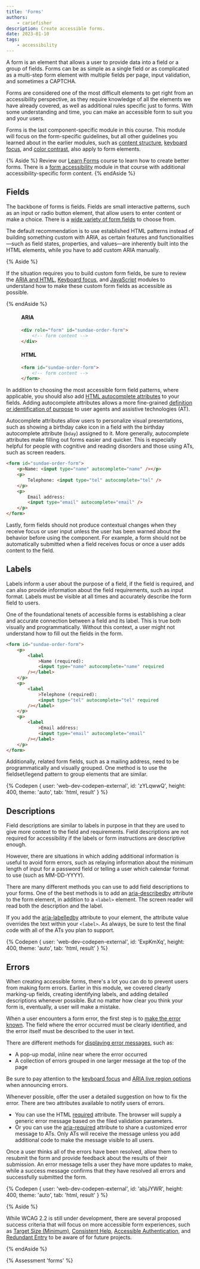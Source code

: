 ```yaml
---
title: 'Forms'
authors:
    - cariefisher
description: Create accessible forms.
date: 2023-01-10
tags:
    - accessibility
---
```


A form is an element that allows a user to provide data into a field or a group of fields. Forms can be as simple as a single field or as complicated as a multi-step form element with multiple fields per page, input validation, and sometimes a CAPTCHA.

Forms are considered one of the most difficult elements to get right from an accessibility perspective, as they require knowledge of all the elements we have already covered, as well as additional rules specific just to forms. With some understanding and time, you can make an accessible form to suit you and your users.

Forms is the last component-specific module in this course. This module will focus on the form-specific guidelines, but all other guidelines you learned about in the earlier modules, such as [content structure](structure.md), [keyboard focus](focus.md), and [color contrast](color-contrast.md), also apply to form elements.

{% Aside %} Review our [Learn Forms](../forms/index.md) course to learn how to create better forms. There is a [form accessibility](../forms/accessibility.md) module in that course with additional accessibility-specific form content. {% endAside %}

## Fields

The backbone of forms is fields. Fields are small interactive patterns, such as an input or radio button element, that allow users to enter content or make a choice. There is a [wide variety of form fields](../forms/fields.md) to choose from.

The default recommendation is to use established HTML patterns instead of building something custom with ARIA, as certain features and functionalities—such as field states, properties, and values—are inherently built into the HTML elements, while you have to add custom ARIA manually.

{% Aside %}

If the situation requires you to build custom form fields, be sure to review the [ARIA and HTML](aria-html.md), [Keyboard focus](focus.md), and [JavaScript](javascript.md) modules to understand how to make these custom form fields as accessible as possible.

{% endAside %}

<div class="switcher">
<figure>
<h4>ARIA</h4>

```html
<div role="form" id="sundae-order-form">
    <!-- form content -->
</div>
```

</figure>

<figure>
<h4>HTML</h4>

```html
<form id="sundae-order-form">
    <!-- form content -->
</form>
```

</figure>
</div>

In addition to choosing the most accessible form field patterns, where applicable, you should also add [HTML autocomplete attributes](https://developer.mozilla.org/docs/Web/HTML/Attributes/autocomplete) to your fields. Adding autocomplete attributes allows a more fine-grained [definition or identification of purpose](https://www.w3.org/TR/WCAG21/#input-purposes) to user agents and assistive technologies (AT).

Autocomplete attributes allow users to personalize visual presentations, such as showing a birthday cake icon in a field with the birthday autocomplete attribute (`bday`) assigned to it. More generally, autocomplete attributes make filling out forms easier and quicker. This is especially helpful for people with cognitive and reading disorders and those using ATs, such as screen readers.

```html
<form id="sundae-order-form">
    <p>Name: <input type="name" autocomplete="name" /></p>
    <p>
        Telephone: <input type="tel" autocomplete="tel" />
    </p>
    <p>
        Email address:
        <input type="email" autocomplete="email" />
    </p>
</form>
```

Lastly, form fields should not produce contextual changes when they receive focus or user input unless the user has been warned about the behavior before using the component. For example, a form should not be automatically submitted when a field receives focus or once a user adds content to the field.

## Labels

Labels inform a user about the purpose of a field, if the field is required, and can also provide information about the field requirements, such as input format. Labels must be visible at all times and accurately describe the form field to users.

One of the foundational tenets of accessible forms is establishing a clear and accurate connection between a field and its label. This is true both visually and programmatically. Without this context, a user might not understand how to fill out the fields in the form.

```html
<form id="sundae-order-form">
    <p>
        <label
            >Name (required):
            <input type="name" autocomplete="name" required
        /></label>
    </p>
    <p>
        <label
            >Telephone (required):
            <input type="tel" autocomplete="tel" required
        /></label>
    </p>
    <p>
        <label
            >Email address:
            <input type="email" autocomplete="email"
        /></label>
    </p>
</form>
```

Additionally, related form fields, such as a mailing address, need to be programmatically and visually grouped. One method is to use the fieldset/legend pattern to group elements that are similar.

{% Codepen {
 user: 'web-dev-codepen-external',
 id: 'zYLqwwQ',
 height: 400,
 theme: 'auto',
 tab: 'html, result'
} %}

## Descriptions

Field descriptions are similar to labels in purpose in that they are used to give more context to the field and requirements. Field descriptions are not required for accessibility if the labels or form instructions are descriptive enough.

However, there are situations in which adding additional information is useful to avoid form errors, such as relaying information about the minimum length of input for a password field or telling a user which calendar format to use (such as MM-DD-YYYY).

There are many different methods you can use to add field descriptions to your forms. One of the best methods is to add an [aria-describedby](https://developer.mozilla.org/docs/Web/Accessibility/ARIA/Attributes/aria-describedby) attribute to the form element, in addition to a `<label>` element. The screen reader will read both the description and the label.

If you add the [aria-labelledby](https://developer.mozilla.org/docs/Web/Accessibility/ARIA/Attributes/aria-labelledby) attribute to your element, the attribute value overrides the text within your `<label>`. As always, be sure to test the final code with all of the ATs you plan to support.

{% Codepen {
 user: 'web-dev-codepen-external',
 id: 'ExpKmXq',
 height: 400,
 theme: 'auto',
 tab: 'html, result'
} %}

## Errors

When creating accessible forms, there's a lot you can do to prevent users from making form errors. Earlier in this module, we covered clearly marking-up fields, creating identifying labels, and adding detailed descriptions whenever possible. But no matter how clear you think your form is, eventually, a user will make a mistake.

When a user encounters a form error, the first step is to [make the error known](https://www.w3.org/WAI/tutorials/forms/notifications). The field where the error occurred must be clearly identified, and the error itself must be described to the user in text.

There are different methods for [displaying error messages](https://webaim.org/techniques/formvalidation/#error), such as:

-   A pop-up modal, inline near where the error occurred
-   A collection of errors grouped in one larger message at the top of the page

Be sure to pay attention to the [keyboard focus](focus.md) and [ARIA live region options](https://developer.mozilla.org/docs/Web/Accessibility/ARIA/ARIA_Live_Regions) when announcing errors.

Whenever possible, offer the user a detailed suggestion on how to fix the error. There are two attributes available to notify users of errors.

-   You can use the HTML [required](https://developer.mozilla.org/docs/Web/HTML/Attributes/required) attribute. The browser will supply a generic error message based on the filed validation parameters.
-   Or you can use the [aria-required](https://developer.mozilla.org/docs/Web/Accessibility/ARIA/Attributes/aria-required) attribute to share a customized error message to ATs. Only ATs will receive the message unless you add additional code to make the message visible to all users.

Once a user thinks all of the errors have been resolved, allow them to resubmit the form and provide feedback about the results of their submission. An error message tells a user they have more updates to make, while a success message confirms that they have resolved all errors and successfully submitted the form.

{% Codepen {
 user: 'web-dev-codepen-external',
 id: 'abjJYWR',
 height: 400,
 theme: 'auto',
 tab: 'html, result'
} %}

{% Aside %}

While WCAG 2.2 is still under development, there are several proposed success criteria that will focus on more accessible form experiences, such as [Target Size (Minimum)](https://www.w3.org/TR/WCAG22/#target-size-minimum), [Consistent Help](https://www.w3.org/TR/WCAG22/#consistent-help), [Accessible Authentication](https://www.w3.org/TR/WCAG22/#accessible-authentication), and [Redundant Entry](https://www.w3.org/TR/WCAG22/#redundant-entry) to be aware of for future projects.

{% endAside %}

{% Assessment 'forms' %}
